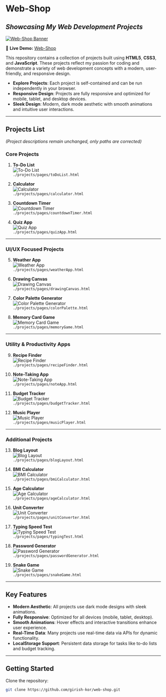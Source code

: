 # **Web-Shop**

## _Showcasing My Web Development Projects_

[![Web-Shop Banner](./projects/images/web-shop.png)](https://github.com/girish-kor/web-shop)

🔗 **Live Demo:** [Web-Shop](https://web-shop-hu5w.onrender.com)

This repository contains a collection of projects built using **HTML5**, **CSS3**, and **JavaScript**. These projects reflect my passion for coding and demonstrate a variety of web development concepts with a modern, user-friendly, and responsive design.

- **Explore Projects**: Each project is self-contained and can be run independently in your browser.
- **Responsive Design**: Projects are fully responsive and optimized for mobile, tablet, and desktop devices.
- **Sleek Design**: Modern, dark mode aesthetic with smooth animations and intuitive user interactions.

---

## **Projects List**
*(Project descriptions remain unchanged, only paths are corrected)*

### **Core Projects**
1. **To-Do List**  
   ![To-Do List](./projects/images/todo-thumbnail.png)  
   `./projects/pages/toDoList.html`

2. **Calculator**  
   ![Calculator](./projects/images/calc-thumbnail.png)  
   `./projects/pages/calculator.html`

3. **Countdown Timer**  
   ![Countdown Timer](./projects/images/timer-thumbnail.png)  
   `./projects/pages/countdownTimer.html`

4. **Quiz App**  
   ![Quiz App](./projects/images/quiz-thumbnail.png)  
   `./projects/pages/quizApp.html`

---

### **UI/UX Focused Projects**
5. **Weather App**  
   ![Weather App](./projects/images/weather-thumbnail.png)  
   `./projects/pages/weatherApp.html`

6. **Drawing Canvas**  
   ![Drawing Canvas](./projects/images/drawing-thumbnail.png)  
   `./projects/pages/drawingCanvas.html`

7. **Color Palette Generator**  
   ![Color Palette Generator](./projects/images/palette-thumbnail.png)  
   `./projects/pages/colorPalette.html`

8. **Memory Card Game**  
   ![Memory Card Game](./projects/images/memory-thumbnail.png)  
   `./projects/pages/memoryGame.html`

---

### **Utility & Productivity Apps**
9. **Recipe Finder**  
   ![Recipe Finder](./projects/images/recipe-thumbnail.png)  
   `./projects/pages/recipeFinder.html`

10. **Note-Taking App**  
    ![Note-Taking App](./projects/images/note-thumbnail.png)  
    `./projects/pages/noteApp.html`

11. **Budget Tracker**  
    ![Budget Tracker](./projects/images/budget-thumbnail.png)  
    `./projects/pages/budgetTracker.html`

12. **Music Player**  
    ![Music Player](./projects/images/music-thumbnail.png)  
    `./projects/pages/musicPlayer.html`

---

### **Additional Projects**
13. **Blog Layout**  
    ![Blog Layout](./projects/images/blog-thumbnail.png)  
    `./projects/pages/blogLayout.html`

14. **BMI Calculator**  
    ![BMI Calculator](./projects/images/bmi-thumbnail.png)  
    `./projects/pages/bmiCalculator.html`

15. **Age Calculator**  
    ![Age Calculator](./projects/images/age-thumbnail.png)  
    `./projects/pages/ageCalculator.html`

16. **Unit Converter**  
    ![Unit Converter](./projects/images/converter-thumbnail.png)  
    `./projects/pages/unitConverter.html`

17. **Typing Speed Test**  
    ![Typing Speed Test](./projects/images/typing-thumbnail.png)  
    `./projects/pages/typingTest.html`

18. **Password Generator**  
    ![Password Generator](./projects/images/password-thumbnail.png)  
    `./projects/pages/passwordGenerator.html`

19. **Snake Game**  
    ![Snake Game](./projects/images/snake-thumbnail.png)  
    `./projects/pages/snakeGame.html`

---

## **Key Features**
- **Modern Aesthetic**: All projects use dark mode designs with sleek animations.
- **Fully Responsive**: Optimized for all devices (mobile, tablet, desktop).
- **Smooth Animations**: Hover effects and interactive transitions enhance user experience.
- **Real-Time Data**: Many projects use real-time data via APIs for dynamic functionality.
- **LocalStorage Support**: Persistent data storage for tasks like to-do lists and budget tracking.

---

## **Getting Started**
Clone the repository:
```bash
git clone https://github.com/girish-kor/web-shop.git
